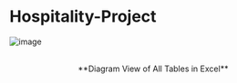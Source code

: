 # Hospitality-Project
![image](https://github.com/user-attachments/assets/6231883a-d5c9-4bea-8f8d-68fb06314d60)
<p align="center"><br> **Diagram View of All Tables in Excel**</p>
